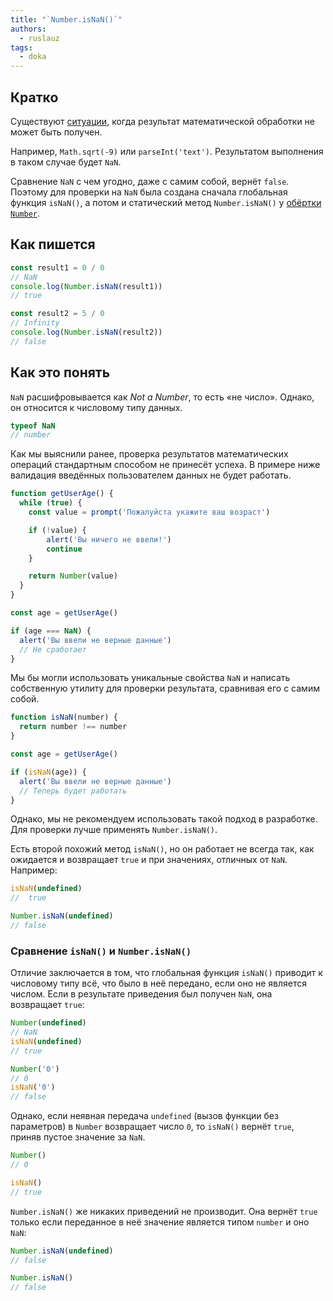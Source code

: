 ```yaml
---
title: "`Number.isNaN()`"
authors:
  - ruslauz
tags:
  - doka
---
```


## Кратко

Существуют [ситуации](/js/number/#specialnye-znacheniya), когда результат математической обработки не может быть получен.

Например, `Math.sqrt(-9)` или `parseInt('text')`. Результатом выполнения в таком случае будет `NaN`.

Сравнение `NaN` с чем угодно, даже с самим собой, вернёт `false`. Поэтому для проверки на `NaN` была создана сначала глобальная функция `isNaN()`, а потом и статический метод `Number.isNaN()` у [обёртки `Number`](/js/number-wrapper).

## Как пишется

```js
const result1 = 0 / 0
// NaN
console.log(Number.isNaN(result1))
// true

const result2 = 5 / 0
// Infinity
console.log(Number.isNaN(result2))
// false
```

## Как это понять

`NaN` расшифровывается как _Not a Number_, то есть «не число». Однако, он относится к числовому типу данных.

```js
typeof NaN
// number
```

Как мы выяснили ранее, проверка результатов математических операций стандартным способом не принесёт успеха. В примере ниже валидация введённых пользователем данных не будет работать.

```js
function getUserAge() {
  while (true) {
    const value = prompt('Пожалуйста укажите ваш возраст')

    if (!value) {
        alert('Вы ничего не ввели!')
        continue
    }

    return Number(value)
  }
}

const age = getUserAge()

if (age === NaN) {
  alert('Вы ввели не верные данные')
  // Не сработает
}
```

Мы бы могли использовать уникальные свойства `NaN` и написать собственную утилиту для проверки результата, сравнивая его с самим собой.

```js
function isNaN(number) {
  return number !== number
}

const age = getUserAge()

if (isNaN(age)) {
  alert('Вы ввели не верные данные')
  // Теперь будет работать
}
```

Однако, мы не рекомендуем использовать такой подход в разработке. Для проверки лучше применять `Number.isNaN()`.

Есть второй похожий метод `isNaN()`, но он работает не всегда так, как ожидается и возвращает `true` и при значениях, отличных от `NaN`. Например:

```js
isNaN(undefined)
//  true

Number.isNaN(undefined)
// false
```

### Сравнение `isNaN()` и `Number.isNaN()`

Отличие заключается в том, что глобальная функция `isNaN()` приводит к числовому типу всё, что было в неё передано, если оно не является числом. Если в результате приведения был получен `NaN`, она возвращает `true`:

```js
Number(undefined)
// NaN
isNaN(undefined)
// true

Number('0')
// 0
isNaN('0')
// false
```

Однако, если неявная передача `undefined` (вызов функции без параметров) в `Number` возвращает число `0`, то `isNaN()` вернёт `true`, приняв пустое значение за `NaN`.

```js
Number()
// 0

isNaN()
// true
```

`Number.isNaN()` же никаких приведений не производит. Она вернёт `true` только если переданное в неё значение является типом `number` и оно `NaN`:

```js
Number.isNaN(undefined)
// false

Number.isNaN()
// false
```
